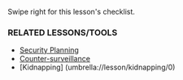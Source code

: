 [Title]: # (What Now?)
[Order]: # (4)

Swipe right for this lesson's checklist.

### RELATED LESSONS/TOOLS

*   [Security Planning](umbrella://lesson/security-planning)
*   [Counter-surveillance](umbrella://lesson/counter-surveillance/0)
*   [Kidnapping] (umbrella://lesson/kidnapping/0)
